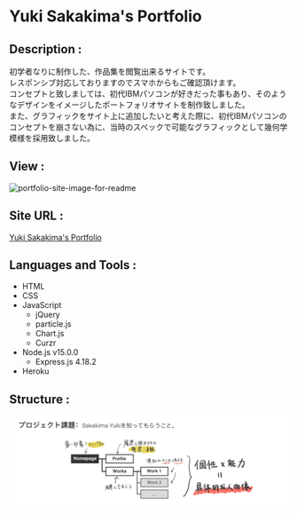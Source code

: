 # Yuki Sakakima's Portfolio
## Description :
初学者なりに制作した、作品集を閲覧出来るサイトです。<br>
レスポンシブ対応しておりますのでスマホからもご確認頂けます。<br>
コンセプトと致しましては、初代IBMパソコンが好きだった事もあり、そのようなデザインをイメージしたポートフォリオサイトを制作致しました。<br>
また、グラフィックをサイト上に追加したいと考えた際に、初代IBMパソコンのコンセプトを崩さない為に、当時のスペックで可能なグラフィックとして幾何学模様を採用致しました。

## View :
<img width="1440" alt="portfolio-site-image-for-readme" src="https://user-images.githubusercontent.com/90080057/235835269-977995a1-aa3f-4157-b2b1-a0e4c1ec3d0e.png">

## Site URL :
[Yuki Sakakima's Portfolio](https://yuki-sakakimas-portfolio.herokuapp.com/)

## Languages and Tools :
- HTML
- CSS
- JavaScript
  - jQuery
  - particle.js
  - Chart.js
  - Curzr
- Node.js v15.0.0
  - Express.js 4.18.2
- Heroku

## Structure :
<img alt="structure" src="/public/images/structure.png">